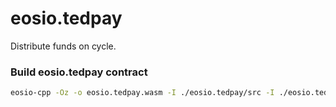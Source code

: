 # eosio.tedpay

Distribute funds on cycle.


### Build eosio.tedpay contract

```bash
eosio-cpp -Oz -o eosio.tedpay.wasm -I ./eosio.tedpay/src -I ./eosio.tedpay/include ./eosio.tedpay/src/eosio.tedpay.cpp --abigen
```

